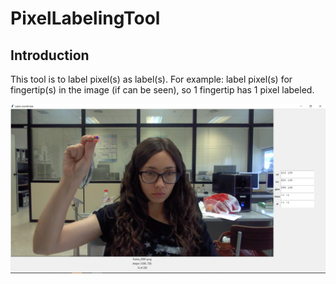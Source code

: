 # PixelLabelingTool

## Introduction

This tool is to label pixel(s) as label(s). For example: label pixel(s) for fingertip(s) in the image (if can be seen), so 1 fingertip has 1 pixel labeled.

![Screenshot](screenshot.PNG)
